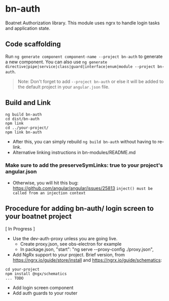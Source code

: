 # bn-auth

Boatnet Authorization library. This module uses ngrx to handle login tasks and application state.

## Code scaffolding

Run `ng generate component component-name --project bn-auth` to generate a new component. You can also use `ng generate directive|pipe|service|class|guard|interface|enum|module --project bn-auth`.
> Note: Don't forget to add `--project bn-auth` or else it will be added to the default project in your `angular.json` file. 

## Build and Link

```
ng build bn-auth
cd dist/bn-auth
npm link
cd ../your-project/
npm link bn-auth
```

* After this, you can simply rebuild `ng build bn-auth` without having to re-link.
* Alternative linking instructions in bn-modules/README.md
### Make sure to add the preserveSymLinks: true to your project's angular.json
* Otherwise, you will hit this bug: https://github.com/angular/angular/issues/25813
`inject() must be called from an injection context`

## Procedure for adding bn-auth/ login screen to your boatnet project
[ In Progress ]

* Use the dev-auth-proxy unless you are going live.
  * Create proxy.json, see obs-electron for example
  * In package.json, "start": "ng serve --proxy-config ./proxy.json",
* Add NgRx support to your project. Brief version, from  https://ngrx.io/guide/store/install and https://ngrx.io/guide/schematics:
```
cd your-project
npm install @ngx/schematics
... TODO
```
* Add login screen component
* Add auth guards to your router



